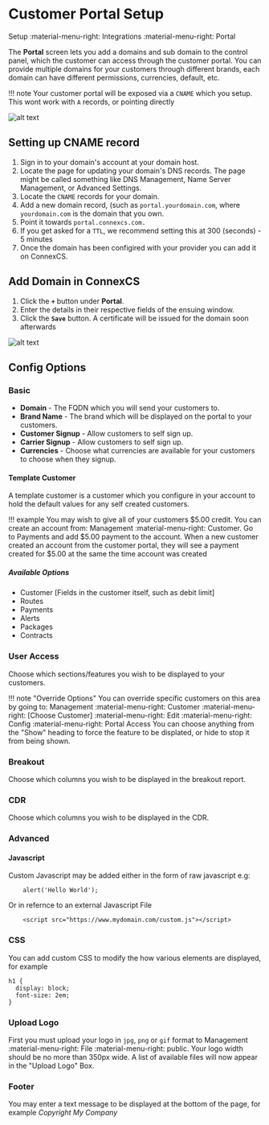 # Customer Portal Setup
Setup :material-menu-right: Integrations :material-menu-right: Portal

The **Portal** screen lets you add a domains and sub domain to the control panel, which the customer can access through the customer portal.
You can provide multiple domains for your customers through different brands, each domain can have different permissions, currencies, default, etc.

!!! note
	Your customer portal will be exposed via a `CNAME` which you setup. This wont work with `A` records, or pointing directly

![alt text][domain]

## Setting up CNAME record

1. Sign in to your domain's account at your domain host.
2. Locate the page for updating your domain's DNS records. The page might be called something like DNS Management, Name Server Management, or Advanced Settings.
3. Locate the `CNAME` records for your domain.
4. Add a new domain record, (such as `portal.yourdomain.com`, where `yourdomain.com` is the domain that you own.
5. Point it towards `portal.connexcs.com.`
6. If you get asked for a `TTL`, we recommend setting this at 300 (seconds) - 5 minutes
7. Once the domain has been configired with your provider you can add it on ConnexCS.

## Add Domain in ConnexCS

1. Click the **`+`** button under **Portal**.
2. Enter the details in their respective fields of the ensuing window.
3. Click the **`Save`** button. A certificate will be issued for the domain soon afterwards

![alt text][add-new-domain]

## Config Options

### Basic

* **Domain** - The FQDN which you will send your customers to.
* **Brand Name** - The brand which will be displayed on the portal to your customers.
* **Customer Signup** - Allow customers to self sign up.
* **Carrier Signup** - Allow customers to self sign up.
* **Currencies** - Choose what currencies are available for your customers to choose when they signup.

#### Template Customer
A template customer is a customer which you configure in your account to hold the default values for any self created customers.

!!! example
	You may wish to give all of your customers $5.00 credit. You can create an account from: Management :material-menu-right: Customer.
	Go to Payments and add $5.00 payment to the account.
	When a new customer created an account from the customer portal, they will see a payment created for $5.00 at the same the time account was created

##### Available Options

* Customer [Fields in the customer itself, such as debit limit]
* Routes
* Payments
* Alerts
* Packages
* Contracts

### User Access

Choose which sections/features you wish to be displayed to your customers.

!!! note "Override Options"
	You can override specific customers on this area by going to:
	Management :material-menu-right: Customer :material-menu-right: [Choose Customer] :material-menu-right: Edit :material-menu-right: Config :material-menu-right: Portal Access
	You can choose anything from the "Show" heading to force the feature to be displated, or hide to stop it from being shown.

### Breakout

Choose which columns you wish to be displayed in the breakout report.

### CDR

Choose which columns you wish to be displayed in the CDR.

### Advanced

#### Javascript

Custom Javascript may be added either in the form of raw javascript e.g:

```
	alert('Hello World');
```

Or in refernce to an external Javascript File

```
	<script src="https://www.mydomain.com/custom.js"></script>
```

### CSS
You can add custom CSS to modify the how various elements are displayed, for example

```
h1 {
  display: block;
  font-size: 2em;
}
```

### Upload Logo

First you must upload your logo in `jpg`, `png` or `gif` format to Management :material-menu-right: File :material-menu-right: public.
Your logo width should be no more than 350px wide.
A list of available files will now appear in the "Upload Logo" Box.

### Footer

You may enter a text message to be displayed at the bottom of the page, for example _Copyright My Company_


[domain]: /setup/img/77.png "Domain"
[add-new-domain]: /setup/img/78.png "Add-New-Domain"
